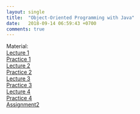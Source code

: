 ```yaml
---
layout: single
title:  "Object-Oriented Programming with Java"
date:   2018-09-14 06:59:43 +0700
comments: true
---
```


Material:  
[Lecture 1][lecture1]  
[Practice 1][practice1]  
[Lecture 2][lecture2]  
[Practice 2][practice2]  
[Lecture 3][lecture3]  
[Practice 3][practice3]  
[Lecture 4][lecture4]  
[Practice 4][practice4]    
[Assignment2][assignment2]    

[lecture1]: /courses/oopjava/lecture1.pptx
[practice1]: /courses/oopjava/practice1.pptx
[lecture2]: /courses/oopjava/lecture2.pptx
[practice2]: /courses/oopjava/practice2.pptx
[lecture3]: /courses/oopjava/lecture3.txt
[practice3]: /courses/oopjava/practice3.zip
[lecture4]: /courses/oopjava/lecture4.ppt
[practice4]: /courses/oopjava/practice4.zip  
[assignment2]: https://goo.gl/3ipxna
